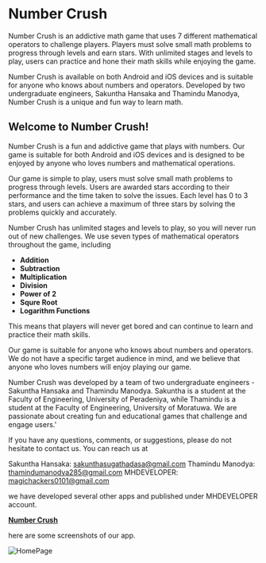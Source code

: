 # Number Crush
Number Crush is an addictive math game that uses 7 different mathematical operators to challenge players. Players must solve small math problems to progress through levels and earn stars. With unlimited stages and levels to play, users can practice and hone their math skills while enjoying the game.

Number Crush is available on both Android and iOS devices and is suitable for anyone who knows about numbers and operators. Developed by two undergraduate engineers, Sakuntha Hansaka and Thamindu Manodya, Number Crush is a unique and fun way to learn math.

## Welcome to Number Crush!

Number Crush is a fun and addictive game that plays with numbers. Our game is suitable for both Android and iOS devices and is designed to be enjoyed by anyone who loves numbers and mathematical operations.

Our game is simple to play, users must solve small math problems to progress through levels. Users are awarded stars according to their performance and the time taken to solve the issues. Each level has 0 to 3 stars, and users can achieve a maximum of three stars by solving the problems quickly and accurately.

Number Crush has unlimited stages and levels to play, so you will never run out of new challenges. We use seven types of mathematical operators throughout the game, including

- **Addition**
- **Subtraction**
- **Multiplication**
- **Division**
- **Power of 2**
- **Squre Root**
- **Logarithm Functions**

 This means that players will never get bored and can continue to learn and practice their math skills.

 Our game is suitable for anyone who knows about numbers and operators. We do not have a specific target audience in mind, and we believe that anyone who loves numbers will enjoy playing our game.

 Number Crush was developed by a team of two undergraduate engineers - Sakuntha Hansaka and Thamindu Manodya. Sakuntha is a student at the Faculty of Engineering, University of Peradeniya, while Thamindu is a student at the Faculty of Engineering, University of Moratuwa. We are passionate about creating fun and educational games that challenge and engage users.'

 If you have any questions, comments, or suggestions, please do not hesitate to contact us. You can reach us at

 Sakuntha Hansaka: sakunthasugathadasa@gmail.com
 Thamindu Manodya: thamindumanodya285@gmail.com
 MHDEVELOPER: magichackers0101@gmail.com

 we have developed several other apps and published under MHDEVELOPER account.

 [**Number Crush**](https://www.google.com/)

 here are some screenshots of our app.

 ![HomePage](https://user-images.githubusercontent.com/104773152/226858417-6caceb00-e46c-4e55-8738-fb4ce287dbab.png)
